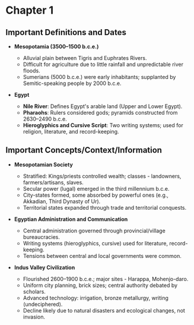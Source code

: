 # Chapter 1

## Important Definitions and Dates

- **Mesopotamia (3500–1500 b.c.e.)**
   - Alluvial plain between Tigris and Euphrates Rivers.
   - Difficult for agriculture due to little rainfall and unpredictable river floods.
   - Sumerians (5000 b.c.e.) were early inhabitants; supplanted by Semitic-speaking people by 2000 b.c.e.

- **Egypt**
   - **Nile River**: Defines Egypt's arable land (Upper and Lower Egypt).
   - **Pharaohs**: Rulers considered gods; pyramids constructed from 2630–2490 b.c.e.
   - **Hieroglyphics and Cursive Script**: Two writing systems; used for religion, literature, and record-keeping.

## Important Concepts/Context/Information

- **Mesopotamian Society**
   - Stratified: Kings/priests controlled wealth; classes - landowners, farmers/artisans, slaves.
   - Secular power (lugal) emerged in the third millennium b.c.e.
   - City-states formed, some absorbed by powerful ones (e.g., Akkadian, Third Dynasty of Ur).
   - Territorial states expanded through trade and territorial conquests.

- **Egyptian Administration and Communication**
   - Central administration governed through provincial/village bureaucracies.
   - Writing systems (hieroglyphics, cursive) used for literature, record-keeping.
   - Tensions between central and local governments were common.

- **Indus Valley Civilization**
   - Flourished 2600–1900 b.c.e.; major sites - Harappa, Mohenjo-daro.
   - Uniform city planning, brick sizes; central authority debated by scholars.
   - Advanced technology: irrigation, bronze metallurgy, writing (undeciphered).
   - Decline likely due to natural disasters and ecological changes, not invasion.
